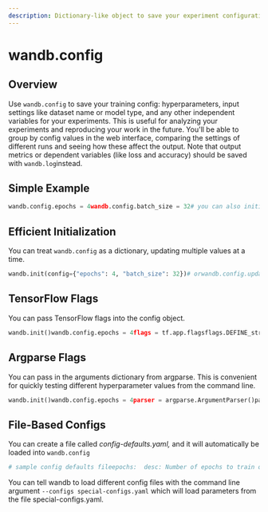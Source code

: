```yaml
---
description: Dictionary-like object to save your experiment configuration
---
```


# wandb.config

## Overview

Use `wandb.config` to save your training config:  hyperparameters, input settings like dataset name or model type, and any other independent variables for your experiments. This is useful for analyzing your experiments and reproducing your work in the future. You'll be able to group by config values in the web interface, comparing the settings of different runs and seeing how these affect the output. Note that output metrics or dependent variables \(like loss and accuracy\) should be saved with `wandb.log`instead.

## Simple Example

```python
wandb.config.epochs = 4wandb.config.batch_size = 32# you can also initialize your run with a configwandb.init(config={"epochs": 4})
```

## Efficient Initialization

You can treat `wandb.config` as a dictionary, updating multiple values at a time.

```python
wandb.init(config={"epochs": 4, "batch_size": 32})# orwandb.config.update({"epochs": 4, "batch_size": 32})
```

## TensorFlow Flags

You can pass TensorFlow flags into the config object.

```python
wandb.init()wandb.config.epochs = 4flags = tf.app.flagsflags.DEFINE_string('data_dir', '/tmp/data')flags.DEFINE_integer('batch_size', 128, 'Batch size.')wandb.config.update(flags.FLAGS)  # adds all of the tensorflow flags as config
```

## Argparse Flags

You can pass in the arguments dictionary from argparse. This is convenient for quickly testing different hyperparameter values from the command line.

```python
wandb.init()wandb.config.epochs = 4parser = argparse.ArgumentParser()parser.add_argument('-b', '--batch-size', type=int, default=8, metavar='N',                     help='input batch size for training (default: 8)')args = parser.parse_args()wandb.config.update(args) # adds all of the arguments as config variables
```

## File-Based Configs

You can create a file called _config-defaults.yaml,_ and it will automatically be loaded into `wandb.config`

```yaml
# sample config defaults fileepochs:  desc: Number of epochs to train over  value: 100batch_size:  desc: Size of each mini-batch  value: 32
```

You can tell wandb to load different config files with the command line argument `--configs special-configs.yaml` which will load parameters from the file special-configs.yaml.

